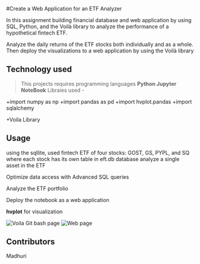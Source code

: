 #Create a Web Application for an ETF Analyzer

In this assignment building financial database and web application by using SQL, Python, and the Voilà library to analyze the performance of a hypothetical fintech ETF.

Analyze the daily returns of the ETF stocks both individually and as a whole. Then deploy the visualizations to a web application by using the Voilà library

 

## Technology used

> This projects requires programming languages **Python Jupyter NoteBook** 
> Libraies used - 

+import numpy as np
+import pandas as pd
+import hvplot.pandas
+import sqlalchemy 

+Voila Library 

## Usage
using the sqllite, used fintech ETF of four stocks: GOST, GS, PYPL, and SQ where each stock has its own table in eft.db database analyze a single asset in the ETF

Optimize data access with Advanced SQL queries

Analyze the ETF portfolio

Deploy the notebook as a web application 

**hvplot** for visualization 

![Voila Git bash page](C:\Users\madhu\Fintech-workspace\Module7_Assignment\Git_Voila.png)
![Web page](C:\Users\madhu\Fintech-workspace\Module7_Assignment\webpage.png)


## Contributors
Madhuri
 
 
